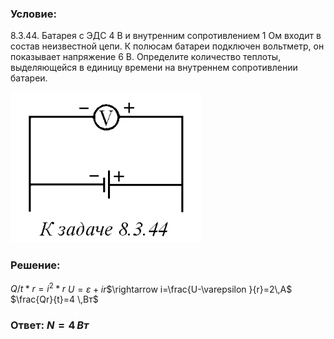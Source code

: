 ###  Условие: 

$8.3.44.$ Батарея с ЭДС 4 В и внутренним сопротивлением 1 Ом входит в состав неизвестной цепи. К полюсам батареи подключен вольтметр, он показывает напряжение 6 В. Определите количество теплоты, выделяющейся в единицу времени на внутреннем сопротивлении батареи. 

![|305x241, 67%](../../img/8.3.44/statement.png) 

###  Решение: 

$Q/t * r = i ^ 2 * r$ $U= \varepsilon +ir$$\rightarrow i=\frac{U-\varepsilon }{r}=2\,A$ $\frac{Qr}{t}=4 \,Вт$ 

###  Ответ: $N = 4 \,Вт$ 
